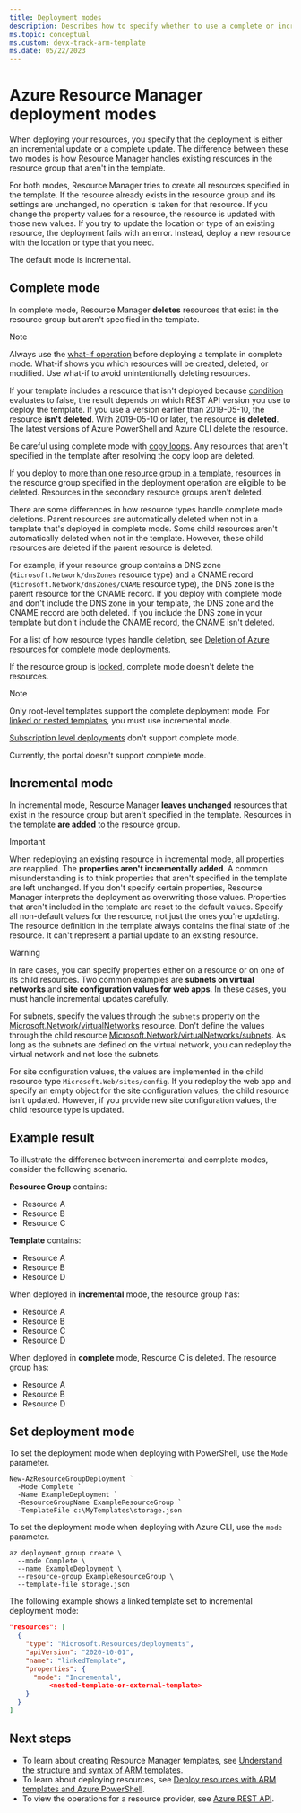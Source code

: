 ```yaml
---
title: Deployment modes
description: Describes how to specify whether to use a complete or incremental deployment mode with Azure Resource Manager.
ms.topic: conceptual
ms.custom: devx-track-arm-template
ms.date: 05/22/2023
---
```

# Azure Resource Manager deployment modes

When deploying your resources, you specify that the deployment is either an incremental update or a complete update. The difference between these two modes is how Resource Manager handles existing resources in the resource group that aren't in the template.

For both modes, Resource Manager tries to create all resources specified in the template. If the resource already exists in the resource group and its settings are unchanged, no operation is taken for that resource. If you change the property values for a resource, the resource is updated with those new values. If you try to update the location or type of an existing resource, the deployment fails with an error. Instead, deploy a new resource with the location or type that you need.

The default mode is incremental.

## Complete mode

In complete mode, Resource Manager **deletes** resources that exist in the resource group but aren't specified in the template.

> [!NOTE]
> Always use the [what-if operation](./deploy-what-if.md) before deploying a template in complete mode. What-if shows you which resources will be created, deleted, or modified. Use what-if to avoid unintentionally deleting resources.

If your template includes a resource that isn't deployed because [condition](conditional-resource-deployment.md) evaluates to false, the result depends on which REST API version you use to deploy the template. If you use a version earlier than 2019-05-10, the resource **isn't deleted**. With 2019-05-10 or later, the resource **is deleted**. The latest versions of Azure PowerShell and Azure CLI delete the resource.

Be careful using complete mode with [copy loops](copy-resources.md). Any resources that aren't specified in the template after resolving the copy loop are deleted.

If you deploy to [more than one resource group in a template](./deploy-to-resource-group.md), resources in the resource group specified in the deployment operation are eligible to be deleted. Resources in the secondary resource groups aren't deleted.

There are some differences in how resource types handle complete mode deletions. Parent resources are automatically deleted when not in a template that's deployed in complete mode. Some child resources aren't automatically deleted when not in the template. However, these child resources are deleted if the parent resource is deleted.

For example, if your resource group contains a DNS zone (`Microsoft.Network/dnsZones` resource type) and a CNAME record (`Microsoft.Network/dnsZones/CNAME` resource type), the DNS zone is the parent resource for the CNAME record. If you deploy with complete mode and don't include the DNS zone in your template, the DNS zone and the CNAME record are both deleted. If you include the DNS zone in your template but don't include the CNAME record, the CNAME isn't deleted.

For a list of how resource types handle deletion, see [Deletion of Azure resources for complete mode deployments](./deployment-complete-mode-deletion.md).

If the resource group is [locked](../management/lock-resources.md), complete mode doesn't delete the resources.

> [!NOTE]
> Only root-level templates support the complete deployment mode. For [linked or nested templates](linked-templates.md), you must use incremental mode.
>
> [Subscription level deployments](deploy-to-subscription.md) don't support complete mode.
>
> Currently, the portal doesn't support complete mode.
>

## Incremental mode

In incremental mode, Resource Manager **leaves unchanged** resources that exist in the resource group but aren't specified in the template. Resources in the template **are added** to the resource group.

> [!IMPORTANT]
> When redeploying an existing resource in incremental mode, all properties are reapplied. The **properties aren't incrementally added**. A common misunderstanding is to think properties that aren't specified in the template are left unchanged. If you don't specify certain properties, Resource Manager interprets the deployment as overwriting those values. Properties that aren't included in the template are reset to the default values. Specify all non-default values for the resource, not just the ones you're updating. The resource definition in the template always contains the final state of the resource. It can't represent a partial update to an existing resource.

> [!WARNING]
> In rare cases, you can specify properties either on a resource or on one of its child resources. Two common examples are **subnets on virtual networks** and **site configuration values for web apps**. In these cases, you must handle incremental updates carefully.
>
> For subnets, specify the values through the `subnets` property on the [Microsoft.Network/virtualNetworks](/azure/templates/microsoft.network/virtualnetworks) resource. Don't define the values through the child resource [Microsoft.Network/virtualNetworks/subnets](/azure/templates/microsoft.network/virtualnetworks/subnets). As long as the subnets are defined on the virtual network, you can redeploy the virtual network and not lose the subnets.
>
> For site configuration values, the values are implemented in the child resource type `Microsoft.Web/sites/config`. If you redeploy the web app and specify an empty object for the site configuration values, the child resource isn't updated. However, if you provide new site configuration values, the child resource type is updated.

## Example result

To illustrate the difference between incremental and complete modes, consider the following scenario.

**Resource Group** contains:

* Resource A
* Resource B
* Resource C

**Template** contains:

* Resource A
* Resource B
* Resource D

When deployed in **incremental** mode, the resource group has:

* Resource A
* Resource B
* Resource C
* Resource D

When deployed in **complete** mode, Resource C is deleted. The resource group has:

* Resource A
* Resource B
* Resource D

## Set deployment mode

To set the deployment mode when deploying with PowerShell, use the `Mode` parameter.

```azurepowershell-interactive
New-AzResourceGroupDeployment `
  -Mode Complete `
  -Name ExampleDeployment `
  -ResourceGroupName ExampleResourceGroup `
  -TemplateFile c:\MyTemplates\storage.json
```

To set the deployment mode when deploying with Azure CLI, use the `mode` parameter.

```azurecli-interactive
az deployment group create \
  --mode Complete \
  --name ExampleDeployment \
  --resource-group ExampleResourceGroup \
  --template-file storage.json
```

The following example shows a linked template set to incremental deployment mode:

```json
"resources": [
  {
    "type": "Microsoft.Resources/deployments",
    "apiVersion": "2020-10-01",
    "name": "linkedTemplate",
    "properties": {
      "mode": "Incremental",
          <nested-template-or-external-template>
    }
  }
]
```

## Next steps

* To learn about creating Resource Manager templates, see [Understand the structure and syntax of ARM templates](./syntax.md).
* To learn about deploying resources, see [Deploy resources with ARM templates and Azure PowerShell](deploy-powershell.md).
* To view the operations for a resource provider, see [Azure REST API](/rest/api/).
